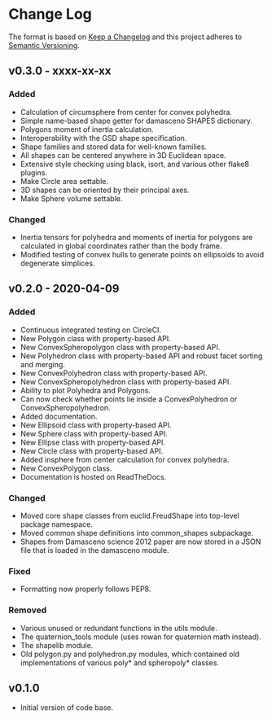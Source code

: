 # Change Log
The format is based on
[Keep a Changelog](http://keepachangelog.com/en/1.0.0/)
and this project adheres to
[Semantic Versioning](http://semver.org/spec/v2.0.0.html).

## v0.3.0 - xxxx-xx-xx

### Added

* Calculation of circumsphere from center for convex polyhedra.
* Simple name-based shape getter for damasceno SHAPES dictionary.
* Polygons moment of inertia calculation.
* Interoperability with the GSD shape specification.
* Shape families and stored data for well-known families.
* All shapes can be centered anywhere in 3D Euclidean space.
* Extensive style checking using black, isort, and various other flake8 plugins.
* Make Circle area settable.
* 3D shapes can be oriented by their principal axes.
* Make Sphere volume settable.

### Changed
* Inertia tensors for polyhedra and moments of inertia for polygons are calculated in global coordinates rather than the body frame.
* Modified testing of convex hulls to generate points on ellipsoids to avoid degenerate simplices.

## v0.2.0 - 2020-04-09

### Added

* Continuous integrated testing on CircleCI.
* New Polygon class with property-based API.
* New ConvexSpheropolygon class with property-based API.
* New Polyhedron class with property-based API and robust facet sorting and merging.
* New ConvexPolyhedron class with property-based API.
* New ConvexSpheropolyhedron class with property-based API.
* Ability to plot Polyhedra and Polygons.
* Can now check whether points lie inside a ConvexPolyhedron or ConvexSpheropolyhedron.
* Added documentation.
* New Ellipsoid class with property-based API.
* New Sphere class with property-based API.
* New Ellipse class with property-based API.
* New Circle class with property-based API.
* Added insphere from center calculation for convex polyhedra.
* New ConvexPolygon class.
* Documentation is hosted on ReadTheDocs.

### Changed

* Moved core shape classes from euclid.FreudShape into top-level package namespace.
* Moved common shape definitions into common\_shapes subpackage.
* Shapes from Damasceno science 2012 paper are now stored in a JSON file that is loaded in the damasceno module.

### Fixed

* Formatting now properly follows PEP8.

### Removed

* Various unused or redundant functions in the utils module.
* The quaternion\_tools module (uses rowan for quaternion math instead).
* The shapelib module.
* Old polygon.py and polyhedron.py modules, which contained old implementations of various poly\* and spheropoly\* classes.

## v0.1.0

* Initial version of code base.

